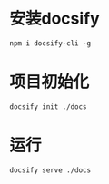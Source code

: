 # 安装docsify

```shell
npm i docsify-cli -g
```

# 项目初始化

```shell
docsify init ./docs
```

# 运行

```shell
docsify serve ./docs
```
